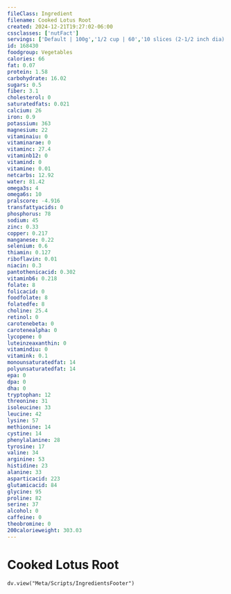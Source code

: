 ```yaml
---
fileClass: Ingredient
filename: Cooked Lotus Root
created: 2024-12-21T19:27:02-06:00
cssclasses: ['nutFact']
servings: ['Default | 100g','1/2 cup | 60','10 slices (2-1/2 inch dia) | 89']
id: 168430
foodgroup: Vegetables
calories: 66
fat: 0.07
protein: 1.58
carbohydrate: 16.02
sugars: 0.5
fiber: 3.1
cholesterol: 0
saturatedfats: 0.021
calcium: 26
iron: 0.9
potassium: 363
magnesium: 22
vitaminaiu: 0
vitaminarae: 0
vitaminc: 27.4
vitaminb12: 0
vitamind: 0
vitamine: 0.01
netcarbs: 12.92
water: 81.42
omega3s: 4
omega6s: 10
pralscore: -4.916
transfattyacids: 0
phosphorus: 78
sodium: 45
zinc: 0.33
copper: 0.217
manganese: 0.22
selenium: 0.6
thiamin: 0.127
riboflavin: 0.01
niacin: 0.3
pantothenicacid: 0.302
vitaminb6: 0.218
folate: 8
folicacid: 0
foodfolate: 8
folatedfe: 8
choline: 25.4
retinol: 0
carotenebeta: 0
carotenealpha: 0
lycopene: 0
luteinzeaxanthin: 0
vitamindiu: 0
vitamink: 0.1
monounsaturatedfat: 14
polyunsaturatedfat: 14
epa: 0
dpa: 0
dha: 0
tryptophan: 12
threonine: 31
isoleucine: 33
leucine: 42
lysine: 57
methionine: 14
cystine: 14
phenylalanine: 28
tyrosine: 17
valine: 34
arginine: 53
histidine: 23
alanine: 33
asparticacid: 223
glutamicacid: 84
glycine: 95
proline: 82
serine: 37
alcohol: 0
caffeine: 0
theobromine: 0
200calorieweight: 303.03
---
```


# Cooked Lotus Root

```dataviewjs
dv.view("Meta/Scripts/IngredientsFooter")
```